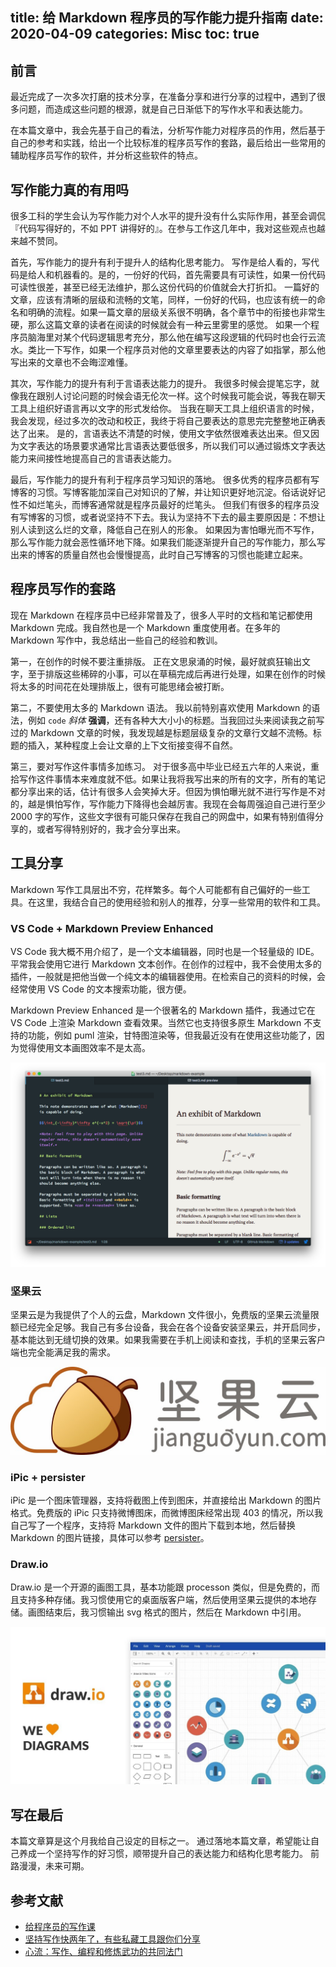 title: 给 Markdown 程序员的写作能力提升指南
date: 2020-04-09
categories: Misc
toc: true
---

## 前言

最近完成了一次多次打磨的技术分享，在准备分享和进行分享的过程中，遇到了很多问题，而造成这些问题的根源，就是自己日渐低下的写作水平和表达能力。

在本篇文章中，我会先基于自己的看法，分析写作能力对程序员的作用，然后基于自己的参考和实践，给出一个比较标准的程序员写作的套路，最后给出一些常用的辅助程序员写作的软件，并分析这些软件的特点。

## 写作能力真的有用吗

很多工科的学生会认为写作能力对个人水平的提升没有什么实际作用，甚至会调侃『代码写得好的，不如 PPT 讲得好的』。在参与工作这几年中，我对这些观点也越来越不赞同。

首先，写作能力的提升有利于提升人的结构化思考能力。
写作是给人看的，写代码是给人和机器看的。是的，一份好的代码，首先需要具有可读性，如果一份代码可读性很差，甚至已经无法维护，那么这份代码的价值就会大打折扣。
一篇好的文章，应该有清晰的层级和流畅的文笔，同样，一份好的代码，也应该有统一的命名和明确的流程。如果一篇文章的层级关系很不明确，各个章节中的衔接也非常生硬，那么这篇文章的读者在阅读的时候就会有一种云里雾里的感觉。
如果一个程序员脑海里对某个代码逻辑思考充分，那么他在编写这段逻辑的代码时也会行云流水。类比一下写作，如果一个程序员对他的文章里要表达的内容了如指掌，那么他写出来的文章也不会晦涩难懂。

其次，写作能力的提升有利于言语表达能力的提升。
我很多时候会提笔忘字，就像我在跟别人讨论问题的时候会语无伦次一样。这个时候我可能会说，等我在聊天工具上组织好语言再以文字的形式发给你。
当我在聊天工具上组织语言的时候，我会发现，经过多次的改动和校正，我终于将自己要表达的意思完完整整地正确表达了出来。
是的，言语表达不清楚的时候，使用文字依然很难表达出来。但又因为文字表达的场景要求通常比言语表达要低很多，所以我们可以通过锻炼文字表达能力来间接性地提高自己的言语表达能力。

最后，写作能力的提升有利于程序员学习知识的落地。
很多优秀的程序员都有写博客的习惯。写博客能加深自己对知识的了解，并让知识更好地沉淀。俗话说好记性不如烂笔头，而博客通常就是程序员最好的烂笔头。
但我们有很多的程序员没有写博客的习惯，或者说坚持不下去。我认为坚持不下去的最主要原因是：不想让别人读到这么烂的文章，降低自己在别人的形象。
如果因为害怕曝光而不写作，那么写作能力就会恶性循环地下降。如果我们能逐渐提升自己的写作能力，那么写出来的博客的质量自然也会慢慢提高，此时自己写博客的习惯也能建立起来。

## 程序员写作的套路

现在 Markdown 在程序员中已经非常普及了，很多人平时的文档和笔记都使用 Markdown 完成。我自然也是一个 Markdown 重度使用者。在多年的 Markdown 写作中，我总结出一些自己的经验和教训。

第一，在创作的时候不要注重排版。
正在文思泉涌的时候，最好就疯狂输出文字，至于排版这些稀碎的小事，可以在草稿完成后再进行处理，如果在创作的时候将太多的时间花在处理排版上，很有可能思绪会被打断。

第二，不要使用太多的 Markdown 语法。
我以前特别喜欢使用 Markdown 的语法，例如 `code` *斜体*  **强调**，还有各种大大小小的标题。当我回过头来阅读我之前写过的 Markdown 文章的时候，我发现越是标题层级复杂的文章行文越不流畅。标题的插入，某种程度上会让文章的上下文衔接变得不自然。

第三，要对写作这件事情多加练习。
对于很多高中毕业已经五六年的人来说，重拾写作这件事情本来难度就不低。如果让我将我写出来的所有的文字，所有的笔记都分享出来的话，估计有很多人会笑掉大牙。但因为惧怕曝光就不进行写作是不对的，越是惧怕写作，写作能力下降得也会越厉害。我现在会每周强迫自己进行至少 2000 字的写作，这些文字很有可能只保存在我自己的网盘中，如果有特别值得分享的，或者写得特别好的，我才会分享出来。

## 工具分享

Markdown 写作工具层出不穷，花样繁多。每个人可能都有自己偏好的一些工具。在这里，我结合自己的使用经验和别人的推荐，分享一些常用的软件和工具。

### VS Code + Markdown Preview Enhanced

VS Code 我大概不用介绍了，是一个文本编辑器，同时也是一个轻量级的 IDE。平常我会使用它进行 Markdown 文本创作。在创作的过程中，我不会使用太多的插件，一般就是把他当做一个纯文本的编辑器使用。在检索自己的资料的时候，会经常使用 VS Code 的文本搜索功能，很方便。

Markdown Preview Enhanced 是一个很著名的 Markdown 插件，我通过它在 VS Code 上渲染 Markdown 查看效果。当然它也支持很多原生 Markdown 不支持的功能，例如 puml 渲染，甘特图渲染等，但我最近没有在使用这些功能了，因为觉得使用文本画图效率不是太高。

![MPE](/uploads/persister-writing-guide-for-markdown-programer-MPE-28227953-eb6eefa4-68a1-11e7-8769-96ea83facf3b.png)

### 坚果云

坚果云是为我提供了个人的云盘，Markdown 文件很小，免费版的坚果云流量限额已经完全足够。我自己有多台设备，我会在各个设备安装坚果云，并开启同步，基本能达到无缝切换的效果。如果我需要在手机上阅读和查找，手机的坚果云客户端也完全能满足我的需求。

![nutcloud](/uploads/persister-writing-guide-for-markdown-programer-nutcloud-normal.jpg)

### iPic + persister

iPic 是一个图床管理器，支持将截图上传到图床，并直接给出 Markdown 的图片格式。免费版的 iPic 只支持微博图床，而微博图床经常出现 403 的情况，所以我自己写了一个程序，支持将 Markdown 文件的图片下载到本地，然后替换 Markdown 的图片链接，具体可以参考 [persister](https://github.com/XhinLiang/persister)。

### Draw.io

Draw.io 是一个开源的画图工具，基本功能跟 processon 类似，但是免费的，而且支持多种存储。我习惯使用它的桌面版客户端，然后使用坚果云提供的本地存储。画图结束后，我习惯输出 svg 格式的图片，然后在 Markdown 中引用。

![drawio](/uploads/persister-writing-guide-for-markdown-programer-drawio-v2-45382597c219dca9114d65900d5c868a_1200x500.jpg)

## 写在最后

本篇文章算是这个月我给自己设定的目标之一。
通过落地本篇文章，希望能让自己养成一个坚持写作的好习惯，顺带提升自己的表达能力和结构化思考能力。
前路漫漫，未来可期。

## 参考文献

- [给程序员的写作课](https://thewriter.dev/perface/)
- [坚持写作快两年了，有些私藏工具跟你们分享](https://studyidea.cn/write_tools)
- [心流：写作、编程和修炼武功的共同法门](http://zhangtielei.com/posts/blog-kungfu-flow-well-being.html)